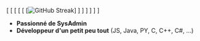 [
[
[
[
[
[![GitHub Streak](https://streak-stats.demolab.com?user=SavaletDev)]
]
]
]
]
]
]

- **Passionné de SysAdmin**
- **Développeur d'un petit peu tout** (JS, Java, PY, C, C++, C#, ...)


